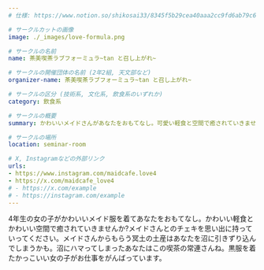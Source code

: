 ```yaml
---
# 仕様: https://www.notion.so/shikosai33/8345f5b29cea40aaa2cc9fd6ab79c6a6?pvs=4#5438a1577b604f39a67658a72f2283b8

# サークルカットの画像
image: ./_images/love-formula.png

# サークルの名前
name: 茶美喫茶ラブフォーミュラ~tan と召し上がれ~

# サークルの開催団体の名前 (2年2組, 天文部など)
organizer-name: 茶美喫茶ラブフォーミュラ~tan と召し上がれ~

# サークルの区分 (技術系, 文化系, 飲食系のいずれか)
category: 飲食系

# サークルの概要
summary: かわいいメイドさんがあなたをおもてなし。可愛い軽食と空間で癒されていきませんか?

# サークルの場所
location: seminar-room

# X, Instagramなどの外部リンク
urls:
- https://www.instagram.com/maidcafe.love4
- https://x.com/maidcafe_love4
# - https://x.com/example
# - https://instagram.com/example
---
```

4年生の女の子がかわいいメイド服を着てあなたをおもてなし。かわいい軽食とかわいい空間で癒されていきませんか?メイドさんとのチェキを思い出に持っていってください。メイドさんからもらう冥土の土産はあなたを沼に引きずり込んでしまうかも。沼にハマってしまったあなたはこの喫茶の常連さんね。黒服を着たかっこいい女の子がお仕事をがんばっています。
